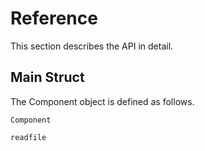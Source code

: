 # Reference

This section describes the API in detail.

## Main Struct

The Component object is defined as follows.

```@docs
Component
```

```@docs
readfile
```
